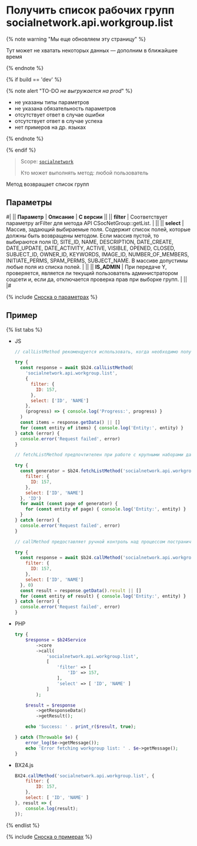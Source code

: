 # Получить список рабочих групп socialnetwork.api.workgroup.list

{% note warning "Мы еще обновляем эту страницу" %}

Тут может не хватать некоторых данных — дополним в ближайшее время

{% endnote %}

{% if build == 'dev' %}

{% note alert "TO-DO _не выгружается на prod_" %}

- не указаны типы параметров
- не указана обязательность параметров
- отсутствует ответ в случае ошибки
- отсутствует ответ в случае успеха
- нет примеров на др. языках

{% endnote %}

{% endif %}

> Scope: [`socialnetwork`](../scopes/permissions.md)
>
> Кто может выполнять метод: любой пользователь

Метод возвращает список групп

## Параметры

#|
|| **Параметр** | **Описание** | **С версии** ||
|| **filter** | Cоответствует параметру arFilter для метода API CSocNetGroup::getList. | ||
|| **select** | Массив, задающий выбираемые поля. Содержит список полей, которые должны быть возвращены методом. Если массив пустой, то выбираются поля ID, SITE_ID, NAME, DESCRIPTION, DATE_CREATE, DATE_UPDATE, DATE_ACTIVITY, ACTIVE, VISIBLE, OPENED, CLOSED, SUBJECT_ID, OWNER_ID, KEYWORDS, IMAGE_ID, NUMBER_OF_MEMBERS, INITIATE_PERMS, SPAM_PERMS, SUBJECT_NAME. В массиве допустимы любые поля из списка полей. | ||
|| **IS_ADMIN** | При передаче Y, проверяется, является ли текущий пользователь администратором соцсети и, если да, отключается проверка прав при выборке групп. | ||
|#

{% include [Сноска о параметрах](../../_includes/required.md) %}

## Пример

{% list tabs %}

- JS


    ```js
    // callListMethod рекомендуется использовать, когда необходимо получить весь набор списочных данных и объём записей относительно невелик (до примерно 1000 элементов). Метод загружает все данные сразу, что может привести к высокой нагрузке на память при работе с большими объемами.
    
    try {
      const response = await $b24.callListMethod(
        'socialnetwork.api.workgroup.list',
        {
          filter: {
            ID: 157,
          },
          select: ['ID', 'NAME']
        },
        (progress) => { console.log('Progress:', progress) }
      )
      const items = response.getData() || []
      for (const entity of items) { console.log('Entity:', entity) }
    } catch (error) {
      console.error('Request failed', error)
    }
    
    // fetchListMethod предпочтителен при работе с крупными наборами данных. Метод реализует итеративную выборку с использованием генератора, что позволяет обрабатывать данные по частям и эффективно использовать память.
    
    try {
      const generator = $b24.fetchListMethod('socialnetwork.api.workgroup.list', {
        filter: {
          ID: 157,
        },
        select: ['ID', 'NAME']
      }, 'ID')
      for await (const page of generator) {
        for (const entity of page) { console.log('Entity:', entity) }
      }
    } catch (error) {
      console.error('Request failed', error)
    }
    
    // callMethod предоставляет ручной контроль над процессом постраничного получения данных через параметр start. Подходит для сценариев, где требуется точное управление пакетами запросов. Однако при больших объемах данных может быть менее эффективным по сравнению с fetchListMethod.
    
    try {
      const response = await $b24.callMethod('socialnetwork.api.workgroup.list', {
        filter: {
          ID: 157,
        },
        select: ['ID', 'NAME']
      }, 0)
      const result = response.getData().result || []
      for (const entity of result) { console.log('Entity:', entity) }
    } catch (error) {
      console.error('Request failed', error)
    }
    ```

- PHP


    ```php
    try {
        $response = $b24Service
            ->core
            ->call(
                'socialnetwork.api.workgroup.list',
                [
                    'filter' => [
                        'ID' => 157,
                    ],
                    'select' => [ 'ID', 'NAME' ]
                ]
            );
    
        $result = $response
            ->getResponseData()
            ->getResult();
    
        echo 'Success: ' . print_r($result, true);
    
    } catch (Throwable $e) {
        error_log($e->getMessage());
        echo 'Error fetching workgroup list: ' . $e->getMessage();
    }
    ```

- BX24.js

    ```js
    BX24.callMethod('socialnetwork.api.workgroup.list', {
        filter: {
            ID: 157,
        },
        select: [ 'ID', 'NAME' ]
    }, result => {
        console.log(result);
    });
    ```

{% endlist %}


{% include [Сноска о примерах](../../_includes/examples.md) %}